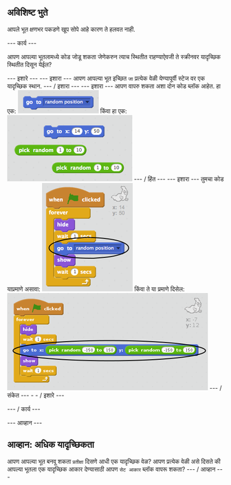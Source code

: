 ## अविशिष्ट भुते

आपले भूत क्षणभर पकडणे खूप सोपे आहे कारण ते हलवत नाही.

\--- कार्य \---

आपण आपल्या भूतलामध्ये कोड जोडू शकता जेणेकरुन त्याच स्थितीत राहण्याऐवजी ते स्क्रीनवर यादृच्छिक स्थितीत दिसून येईल?

\--- इशारे \--- \--- इशारा \--- आपण आपल्या भूत इच्छित `जा` प्रत्येक वेळी येण्यापूर्वी स्टेज वर एक यादृच्छिक स्थान. \--- / इशारा \--- \--- इशारा \--- आपण वापरु शकता अशा दोन कोड ब्लॉक आहेत. हा एक: ![screenshot](images/ghost-random-blocks-1.png) किंवा हा एक: ![screenshot](images/ghost-random-blocks-2.png) \--- / हिंत \--- \--- इशारा \--- तुमचा कोड याप्रमाणे असावा: ![screenshot](images/ghost-random-code-1.png) किंवा ते या प्रमाणे दिसेल: ![screenshot](images/ghost-random-code-2.png) \--- / संकेत \--- - - / इशारे \---

\--- / कार्य \---

\--- आव्हान \---

## आव्हान: अधिक यादृच्छिकता

आपण आपल्या भूत बनवू शकता `प्रतीक्षा` दिसणे आधी एक यादृच्छिक वेळ? आपण प्रत्येक वेळी असे दिसते की आपल्या भूतला एक यादृच्छिक आकार देण्यासाठी आपण `सेट आकार` ब्लॉक वापरू शकता? \--- / आव्हान \---